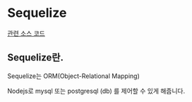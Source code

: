 # Sequelize

[관련 소스 코드](https://github.com/parkjunyoung/sequelize-crud)

## Sequelize란.

Sequelize는 ORM(Object-Relational Mapping)

Nodejs로 mysql 또는 postgresql (db) 를 제어할 수 있게 해줍니다.
